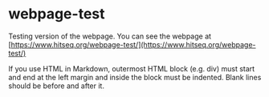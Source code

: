 # webpage-test
Testing version of the webpage. You can see the webpage at [https://www.hitseq.org/webpage-test/](https://www.hitseq.org/webpage-test/)


If you use HTML in Markdown, outermost HTML block (e.g. div) must start and end at the left margin and inside the block must be indented.
Blank lines should be before and after it.